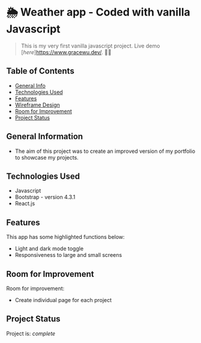 # 🌦 Weather app - Coded with vanilla Javascript 
> This is my very first vanilla javascript project.
> Live demo [_here_]https://www.gracewu.dev/. 🧚‍♀️ <!-- If you have the project hosted somewhere, include the link here. -->

## Table of Contents
* [General Info](#general-information)
* [Technologies Used](#technologies-used)
* [Features](#features)
* [Wireframe Design](#wireframe-design)
* [Room for Improvement](#room-for-improvement)
* [Project Status](#project-status)
<!-- * [Room for Improvement](#room-for-improvement)
* [Acknowledgements](#acknowledgements)
* [Contact](#contact) -->
<!-- * [License](#license) -->
<!-- * [Screenshots](#screenshots)
* [Setup](#setup)
* [Usage](#usage) -->


## General Information
- The aim of this project was to create an improved version of my portfolio to showcase my projects.
<!-- - Provide general information about your project here.
- What problem does it (intend to) solve?
- What is the purpose of your project?
- Why did you undertake it?
<!-- You don't have to answer all the questions - just the ones relevant to your project. -->


## Technologies Used
- Javascript
- Bootstrap - version 4.3.1
- React.js


## Features
This app has some highlighted functions below:

- Light and dark mode toggle
- Responsiveness to large and small screens

<!-- ## Wireframe Design
![Wireframe Design](https://user-images.githubusercontent.com/86596983/130597547-5d02270a-5e73-44f5-bb76-ad8de80fb2d4.png) -->


<!-- ## Setup
What are the project requirements/dependencies? Where are they listed? A requirements.txt or a Pipfile.lock file perhaps? Where is it located?

Proceed to describe how to install / setup one's local environment / get started with the project. -->


<!-- ## Usage
How does one go about using it?
Provide various use cases and code examples here.

`write-your-code-here`
 -->
 ## Room for Improvement

Room for improvement:
- Create individual page for each project 



## Project Status
Project is: _complete_


<!-- ## Acknowledgements
Give credit here.
- This project was inspired by...
- This project was based on [this tutorial](https://www.example.com).
- Many thanks to... -->


<!-- ## Contact
Created by [@flynerdpl](https://www.flynerd.pl/) - feel free to contact me! -->
